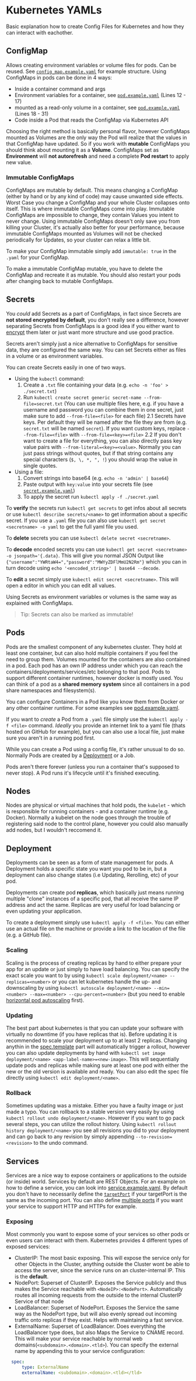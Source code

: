 # Kubernetes YAMLs

Basic explanation how to create Config Files for Kubernetes and how they can interact with eachother.

## ConfigMap

Allows creating environment variables or volume files for pods. Can be reused.
See [`config_map.example.yaml`](examples/config_map.example.yaml) for example structure.
Using ConfigMaps in pods can be done in 4 ways:

- Inside a container command and args
- Environment variables for a container, see [`pod.example.yaml`](examples/pod.example.yaml#L12-L17) (Lines 12 - 17)
- mounted as a read-only volume in a container, see [`pod.example.yaml`](examples/pod.example.yaml#L18-L31) (Lines 18 - 31)
- Code inside a Pod that reads the ConfigMap via Kubernetes API

Choosing the right method is basically personal flavor, however ConfigMaps mounted as Volumes are the only way the Pod will realize that the values in that ConfigMap have updated. So if you work with **mutable** ConfigMaps you should think about mounting it as a **Volume**. ConfigMaps set as **Environment** will **not autorefresh**  and need a complete **Pod restart** to apply new value.

### Immutable ConfigMaps

ConfigMaps are mutable by default. This means changing a ConfigMap (either by hand or by any kind of code) may cause unwanted side effects. Worst Case you change a ConfigMap and your whole Cluster collapses onto itself. This is where immutable ConfigMaps come into play. Immutable ConfigMaps are impossible to change, they contain Values you intent to never change. Using immutable ConfigMaps doesn't only save you from killing your Cluster, it's actually also better for your performance, because immutable ConfigMaps mounted as Volumes will not be checked periodically for Updates, so your cluster can relax a little bit.

To make your ConfigMap immutable simply add `immutable: true` in the `.yaml` for your ConfigMap.

To make a immutable ConfigMap mutable, you have to delete the ConfigMap and recreate it as mutable. You should also restart your pods after changing back to mutable ConfigMaps.

## Secrets

You *could* add Secrets as a part of ConfigMaps, in fact since Secrets are **not stored encrypted by default**, you don't really see a difference, however separating Secrets from ConfigMaps is a good idea if you either want to [encrypt](https://kubernetes.io/docs/tasks/administer-cluster/encrypt-data/) them later or just want more structure and use good practice.

Secrets aren't simply just a nice alternative to ConfigMaps for sensitive data, they are configured the same way. You can set Secrets either as files in a volume or as environment variables.

You can create Secrets easily in one of two ways.

- Using the `kubectl` command:
  1. Create a `.txt` file containing your data (e.g. `echo -n 'foo' > ./secret.txt`)
  2. Run `kubectl create secret generic secret-name --from-file=secret.txt` (You can use multiple files here, e.g. if you have a username and password you can combine them in one secret, just make sure to add `--from-file=<file>` for each file)
  2.1
  Secrets have keys. Per default they will be named after the file they are from (e.g. `secret.txt` will be named `secret`). If you want custom keys, replace `--from-file=<file>` with `--from-file=<key>=<file>`
  2.2
  If you don't want to create a file for everything, you can also directly pass key value pairs with `--from-literal=<key>=<value>`. Normally you can just pass strings without quotes, but if that string contains any special characters (`$, \, *, ", !`) you should wrap the value in single quotes.
- Using a file:
  1. Convert strings into base64 (e.g. `echo -n 'admin' | base64`)
  2. Paste output with `key:value` into your secrets file (see [`secret.example.yaml`](examples/secret.example.yaml#L7-L8))
  3. To apply the secret run `kubectl apply -f ./secret.yaml`

To **verify** the secrets run `kubectl get secrets` to get infos about all secrets or use `kubectl describe secrets/<name>` to get information about a specific secret. If you use a `.yaml` file you can also use `kubectl get secret <secretname> -o yaml` to get the full yaml file you used.

To **delete** secrets you can use `kubectl delete secret <secretname>`.

To **decode** encoded secrets you can use `kubectl get secret <secretname> -o jsonpath='{.data}`. This will give you normal JSON Output like `{"username":"YWRtaW4=","password":"MWYyZDFlMmU2N2Rm"}` which you can in turn decode using `echo '<encoded_string>' | base64 --decode`.

To **edit** a secret simply use `kubectl edit secret <secretname>`. This will open a editor in which you can edit all values.

Using Secrets as environment variables or volumes is the same way as explained with ConfigMaps.

> Tip: Secrets can also be marked as immutable!

## Pods

Pods are the smallest component of any kubernetes cluster. They hold at least one container, but can also hold multiple containers if you feel the need to group them. Volumes mounted for the containers are also contained in a pod. Each pod has an own IP address under which you can reach the containers/deployments/services/etc belonging to that pod. Pods to support different container runtimes, however docker is mostly used. You can think of a pod as a **shared memory system** since all containers in a pod share namespaces and filesystem(s).

You can configure Containers in a Pod like you know them from Docker or any other container runtime. For some examples see [pod.example.yaml](examples/pod.example.yaml).

If you want to *create* a Pod from a `.yaml` file simply use the `kubectl apply -f <file>` command. *Ideally* you provide an internet link to a yaml file (thats hosted on GitHub for example), but you can also use a local file, just make sure you aren't in a running pod first.

<!-- TODO: Links-->
While you can create a Pod using a config file, it's rather unusual to do so. Normally Pods are created by a [Deployment](#deployment) or a Job.

Pods aren't there forever (unless you run a container that's supposed to never stop). A Pod runs it's lifecycle until it's finished executing.

## Nodes

Nodes are physical or virtual machines that hold pods, the `kubelet` - which is responsible for running containers - and a container runtime (e.g. Docker). Normally a kubelet on the node goes through the trouble of registering said node to the control plane, however you could also manually add nodes, but I wouldn't reccomend it.

## Deployment

Deployments can be seen as a form of state management for pods. A Deployment holds a specific state you want you pod to be in, but a deployment can also change states (i.e Updating, Rerolling, etc) of your pod.

Deployments can create pod **replicas**, which basically just means running multiple "clone" instances of a specific pod, that all receive the same IP address and act the same. Replicas are very useful for load balancing or even updating your application.

To create a deployment simply use `kubectl apply -f <file>`. You can either use an actual file on the machine or provide a link to the location of the file (e.g. a GitHub file).

### Scaling

Scaling is the process of creating replicas by hand to either prepare your app for an update or just simply to have load balancing. You can specify the exact scale you want to by using `kubectl scale deployment/<name> --replicas=<number>` or you can let kubernetes handle the up- and downscaling by using `kubectl autoscale deployment/<name> --min=<number> --max=<number> --cpu-percent=<number>` (but you need to enable [horizontal pod autoscaling](https://kubernetes.io/docs/tasks/run-application/horizontal-pod-autoscale-walkthrough/) first).

### Updating

The best part about kubernetes is that you can update your software with virtually no downtime (if you have replicas that is). Before updating it is recommended to scale your deployment up to at least 2 replicas. Changing anythin in the [spec.template](./examples/deployment.example.yaml#L15-L24) part will automatically trigger a rollout, however you can also update deployments by hand with `kubectl set image deployment/<name> <app-label-name>=<new-image>`. This will sequentially update pods and replicas while making sure at least one pod with either the new or the old version is available and ready. You can also edit the spec file directly using `kubectl edit deployment/<name>`.

### Rollback

Sometimes updating was a mistake. Either you have a faulty image or just made a typo. You can rollback to a stable version very easily by using `kubectl rollout undo deployment/<name>`. However if you want to go pack several steps, you can utilize the rollout history. Using `kubectl rollout history deployment/<name>` you see all revisions you did to your deployment and can go back to any revision by simply appending `--to-revision=<revision>` to the undo command.

## Services

Services are a nice way to expose containers or applications to the outside (or inside) world. Services by default are REST Objects.
For an example on how to define a service, you can look into [service.example.yaml](./examples/service.example.yaml). By default you don't have to necessarily define the [`targetPort`](./examples/service.example.yaml#L15) if your targetPort is the same as the incoming port. You can also define [multiple ports](./examples/service.example.yaml#L9-L19) if you want your service to support HTTP and HTTPs for example. 

### Exposing

Most commonly you want to expose some of your services so other pods or even users can interact with them. Kubernetes provides 4 different types of exposed services:

- ClusterIP: The most basic exposing. This will expose the service only for other Objects in the Cluster, anything outside the Cluster wont be able to access the server, since the service runs on an cluster-internal IP. This is the **default**.
- NodePort: Superset of ClusterIP. Exposes the Service publicly and thus makes the Service reachable with `<NodeIP>:<NodePort>`. Automatically routes all incoming requests from the outside to the internal ClusterIP Service of that node
- LoadBalancer: Superset of NodePort. Exposes the Service the same way as the NodePort type, but will also evenly spread out incoming traffic onto replicas if they exist. Helps with maintaining a fast service.
- ExternalName: Superset of LoadBalancer. Does everything the LoadBalancer type does, but also Maps the Service to CNAME record. This will make your service reachable by normal web domains(`<subdomain>.<domain>.<tld>`). You can specify the external name by appending this to your service configuration:

```yaml
  spec:
      type: ExternalName
      externalName: <subdomain>.<domain>.<tld></tld>
```
